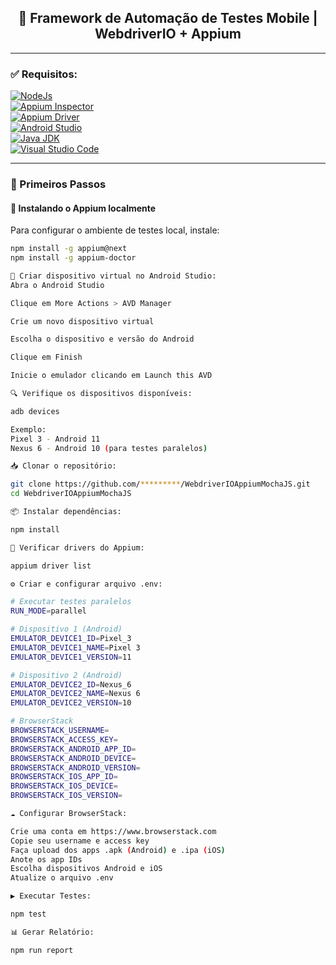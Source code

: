 <h2 align="center">🧪 Framework de Automação de Testes Mobile | WebdriverIO + Appium</h2>

---

### ✅ Requisitos:

[![NodeJs](https://img.shields.io/badge/-NodeJS-%23339933?logo=npm)](https://nodejs.org/en/download/)  
[![Appium Inspector](https://img.shields.io/badge/-Appium%20Inspector-662d91?logo=appium&logoColor=black)](https://github.com/appium/appium-inspector/releases)  
[![Appium Driver](https://img.shields.io/badge/-Appium%20Driver-662d91?logo=appium&logoColor=white)](https://appiumpro.com/editions/122-installing-appium-20-and-the-driver-and-plugins-cli)  
[![Android Studio](https://img.shields.io/badge/-Android%20Studio-3DDC84?logo=android-studio&logoColor=white)](https://developer.android.com/studio)  
[![Java JDK](https://img.shields.io/badge/-JDK-%23007396?logo=java&logoColor=black)](https://www.oracle.com/java/technologies/downloads/)  
[![Visual Studio Code](https://img.shields.io/badge/-VSCode-%233178C6?logo=visual-studio-code)](https://code.visualstudio.com/download)

---

### 🚀 Primeiros Passos

#### 🔧 Instalando o Appium localmente

Para configurar o ambiente de testes local, instale:

```bash
npm install -g appium@next
npm install -g appium-doctor

📱 Criar dispositivo virtual no Android Studio:
Abra o Android Studio

Clique em More Actions > AVD Manager

Crie um novo dispositivo virtual

Escolha o dispositivo e versão do Android

Clique em Finish

Inicie o emulador clicando em Launch this AVD

🔍 Verifique os dispositivos disponíveis:

adb devices

Exemplo:
Pixel 3 - Android 11
Nexus 6 - Android 10 (para testes paralelos)

📥 Clonar o repositório:

git clone https://github.com/*********/WebdriverIOAppiumMochaJS.git
cd WebdriverIOAppiumMochaJS

📦 Instalar dependências:

npm install

🧩 Verificar drivers do Appium:

appium driver list

⚙️ Criar e configurar arquivo .env:

# Executar testes paralelos
RUN_MODE=parallel

# Dispositivo 1 (Android)
EMULATOR_DEVICE1_ID=Pixel_3
EMULATOR_DEVICE1_NAME=Pixel 3
EMULATOR_DEVICE1_VERSION=11

# Dispositivo 2 (Android)
EMULATOR_DEVICE2_ID=Nexus_6
EMULATOR_DEVICE2_NAME=Nexus 6
EMULATOR_DEVICE2_VERSION=10

# BrowserStack
BROWSERSTACK_USERNAME=
BROWSERSTACK_ACCESS_KEY=
BROWSERSTACK_ANDROID_APP_ID=
BROWSERSTACK_ANDROID_DEVICE=
BROWSERSTACK_ANDROID_VERSION=
BROWSERSTACK_IOS_APP_ID=
BROWSERSTACK_IOS_DEVICE=
BROWSERSTACK_IOS_VERSION=

☁️ Configurar BrowserStack:

Crie uma conta em https://www.browserstack.com
Copie seu username e access key
Faça upload dos apps .apk (Android) e .ipa (iOS)
Anote os app IDs
Escolha dispositivos Android e iOS
Atualize o arquivo .env

▶️ Executar Testes:

npm test

📊 Gerar Relatório:

npm run report


